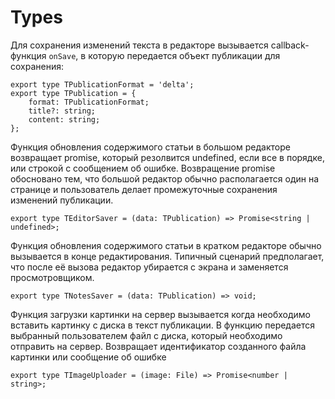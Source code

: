 # Types
Для сохранения изменений текста в редакторе вызывается callback-функция `onSave`, в которую передается объект публикации для сохранения:
```
export type TPublicationFormat = 'delta';
export type TPublication = {
    format: TPublicationFormat;
    title?: string;
    content: string;
};
```

Функция обновления содержимого статьи в большом редакторе возвращает promise, который резолвится undefined, если все в порядке, или строкой с сообщением об ошибке. Возвращение promise обосновано тем, что большой редактор обычно располагается один на странице и пользователь делает промежуточные сохранения изменений публикации.
```
export type TEditorSaver = (data: TPublication) => Promise<string | undefined>;
```

Функция обновления содержимого статьи в кратком редакторе обычно вызывается в конце редактирования. Типичный сценарий предполагает, что после её вызова редактор убирается с экрана и заменяется просмотровщиком.
```
export type TNotesSaver = (data: TPublication) => void;
```

Функция загрузки картинки на сервер вызывается когда необходимо вставить картинку с диска в текст публикации. В функцию передается выбранный пользователем файл с диска, который необходимо отправить на сервер.
Возвращает идентификатор созданного файла картинки или сообщение об ошибке
```
export type TImageUploader = (image: File) => Promise<number | string>;
```
